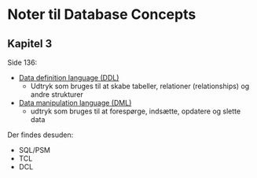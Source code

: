 # Noter til Database Concepts
## Kapitel 3
Side 136:
- [Data definition language (DDL)](https://github.com/jesp209i/EAL-ExDBxx/blob/master/Notes/Chap3/DDL.md)
  - Udtryk som bruges til at skabe tabeller, relationer (relationships) og andre strukturer
- [Data manipulation language (DML)](https://github.com/jesp209i/EAL-ExDBxx/blob/master/Notes/Chap3/DML.md)
  - udtryk som bruges til at forespørge, indsætte, opdatere og slette data 

Der findes desuden:
- SQL/PSM
- TCL
- DCL
